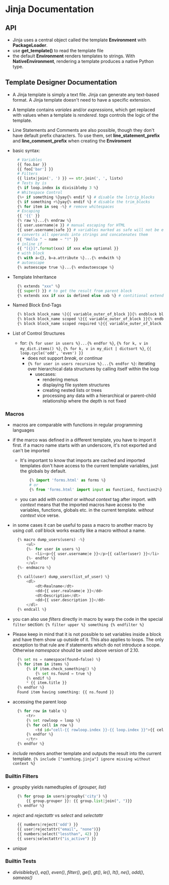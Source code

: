 # Jinja Documentation

## API

- Jinja uses a central object called the template **Environment** with **PackageLoader**.
- use **get_template()** to read the template file
- the default **Environment** renders templates to strings. With **NativeEnvironment**, rendering a template produces a native Python type.

## Template Designer Documentation

- A Jinja template is simply a text file. Jinja can generate any text-based format. A Jinja template doesn't need to have a specific extension.
- A template contains _variales_ and/or _expressions_, which get replaced with values when a template is _rendered_. _tags_ controls the logic of the template.
- Line Statements and Comments are also possible, though they don't have default prefix characters. To use them, set **line_statement_prefix** and **line_comment_prefix** when creating the **Enviroment**
- basic syntax:

  ```python
    # Variables
    {{ foo.bar }}
    {{ foo['bar'] }}
    # Filters
    {{ listx|join(', ') }} == str.join(', ', listx)
    # Tests by is
    {% if loop.index is divisibleby 3 %}
    # Whitespace Control
    {%+ if something %}yay{% endif %} # disable the lstrip_blocks
    {% if something +%}yay{% endif %} # disable the trim_blocks
    {% for item in seq -%} # remove whitespaces
    # Escaping
    {{ '{{' }}
    {% raw %}...{% endraw %}
    {{ user.username|e }} # manual escaping for HTML
    {{ user.username|safe }} # variables marked as safe will not be escaped
    # converts all operands into strings and concatenates them
    {{ "Hello " ~ name ~ "!" }}
    # inline if
    {{ "[{}]".format(xxx) if xxx else optional }}
    # with block
    {% with a={}, b=a.attribute %}...{% endwith %}
    # autoescape
    {% autoescape true %}...{% endautoescape %}
  ```

- Template Inheritance

  ```python
    {% extends "xxx" %}
    {{ super() }} # to get the result from parent block
    {% extends xxx if xxx is defined else xxb %} # contitional extends
  ```

- Named Block End-Tags

  ```python
    {% block block_name %}{{ variable_outer_of_block }}{% endblock block_name %} # = Empty, by default, a block may not access variables from outside the block
    {% block block_name scoped %}{{ variable_outer_of_block }}{% endblock block_name %}
    {% block block_name scoped required %}{{ variable_outer_of_block }}{% endblock block_name %} # Required blocks may only contain space and comments, and they cannot be rendered directly.
  ```

- List of Control Structures
  - for: `{% for user in users %}...{% endfor %}`, `{% for k, v in my_dict.items() %}`, `{% for k, v in my_dict | dictsort %}`, `{{ loop.cycle('odd', 'even') }}`
    - does not support _break_, or _continue_
    - `{% for user in users recursive %}...{% endfor %}`: iterating over hierarchical data structures by calling itself within the loop
      - usecases:
        - rendering menus
        - displaying file system structures
        - creating nested lists or trees
        - processing any data with a hierarchical or parent-child relationship where the depth is not fixed

### Macros

- macros are comparable with functions in regular programming languages
- if the marco was defined in a different template, you have to import it first. if a macro name starts with an underscore, it's not exported and can't be imported

  - It's important to know that imports are cached and imported templates don't have access to the current template variables, just the globals by default.

    ```python
        {% import 'forms.html' as forms %}
        # or
        {% from 'forms.html' import input as function1, function2%}
    ```

  - you can add _with context_ or _without context_ tag after import. _with context_ means that the imported macros have access to the variables, functions, globals etc. in the current template. _without context_ vice verse.

- in some cases it can be useful to pass a macro to another macro by using _call_. _call_ block works exactly like a macro without a name.

  ```python
    {% macro dump_users(users) -%}
        <ul>
        {%- for user in users %}
            <li><p>{{ user.username|e }}</p>{{ caller(user) }}</li>
        {%- endfor %}
        </ul>
    {%- endmacro %}

    {% call(user) dump_users(list_of_user) %}
        <dl>
            <dt>Realname</dt>
            <dd>{{ user.realname|e }}</dd>
            <dt>Description</dt>
            <dd>{{ user.description }}</dd>
        </dl>
    {% endcall %}
  ```

- you can also use _filters_ directly in macro by warp the code in the special `filter` section: `{% filter upper %} something {% endfilter %}`
- Please keep in mind that it is not possible to set variables inside a block and have them show up outside of it. This also applies to loops. The only exception to that rule are if statements which do not introduce a scope. Otherwise _namespace_ should be used above version of 2.10.
  ```python
    {% set ns = namespace(found=false) %}
    {% for item in items %}
        {% if item.check_something() %}
            {% set ns.found = true %}
        {% endif %}
        * {{ item.title }}
    {% endfor %}
    Found item having something: {{ ns.found }}
  ```
- accessing the parent loop
  ```python
    {% for row in table %}
        <tr>
        {% set rowloop = loop %}
        {% for cell in row %}
            <td id="cell-{{ rowloop.index }}-{{ loop.index }}">{{ cell }}</td>
        {% endfor %}
        </tr>
    {% endfor %}
  ```
- _include_ renders another template and outputs the result into the current template. `{% include ["somthing.jinja"] ignore missing without context %}`

### Builtin Filters

- _groupby_ yields namedtuples of _(grouper, list)_

  ```python
    {% for group in users|groupby('city') %}
        {{ group.grouper }}: {{ group.list|join(", ")}}
    {% endfor %}
  ```

- _reject_ and _rejectattr_ vs _select_ and _selectattr_

  ```python
    {{ numbers|reject('odd') }}
    {{ user|rejectattr("email", "none")}}
    {{ numbers|select("lessthan", 42) }}
    {{ users|selectattr("is_active") }}
  ```

- _unique_

### Builtin Tests

- _divisibleby()_, _eq()_, _even()_, _filter()_, _ge()_, _gt()_, _le()_, _lt()_, _ne()_, _odd()_, _sameas()_
